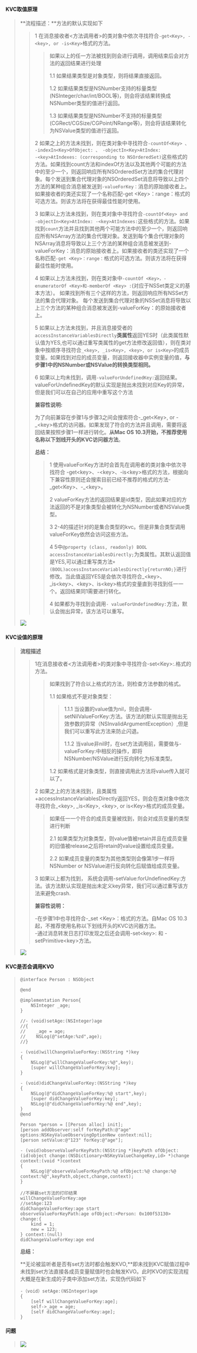 #### **KVC取值原理**

> **流程描述：**方法的默认实现如下
>
> > 1 在消息接收者&lt;方法调用者&gt;的类对象中依次寻找符合`-get<Key>, -<key>, or -is<Key>`格式的方法。
> >
> > > 如果以上的任一方法被找到则会进行调用，调用结束后会对方法的返回结果进行处理
> > >
> > > 1.1 如果结果类型是对象类型，则将结果直接返回。
> > >
> > > 1.2 如果结果类型是NSNumber支持的标量类型\(NSInteger/char/int/BOOL等\)，则会将该结果转换成NSNumber类型的值进行返回。
> > >
> > > 1.3 如果结果类型是NSNumber不支持的标量类型\(CGRect/CGSize/CGPoint/NRange等\)，则会将该结果转化为NSValue类型的值进行返回。
> >
> > 2 如果之上的方法未找到，则在类对象中寻找符合`-countOf<Key> 、 -indexIn<Key>OfObject: 、 -objectIn<Key>AtIndex:`  
> > `-<key>AtIndexes: (corresponding to NSOrderedSet)`这些格式的方法。如果找到count方法和indexOf方法以及其他两个可能的方法中的至少一个，则返回响应所有NSOrderedSet方法的集合代理对象。每个发送到集合代理对象的NSOrderedSet消息将导致以上四个方法的某种组合消息被发送到`-valueForKey：`消息的原始接收者上。如果接收者的类还实现了一个名称匹配-get &lt;Key&gt;：range：格式的可选方法。则该方法将在获得最佳性能时使用。
> >
> > 3 如果以上方法未找到，则在类对象中寻找符合`-countOf<Key> and -objectIn<Key>AtIndex: -<key>AtIndexes:`这些格式的方法。如果找到`count`方法并且找到其他两个可能方法中的至少一个，则返回响应所有NSArray方法的集合代理对象。发送到每个集合代理对象的NSArray消息将导致以上三个方法的某种组合消息被发送到-valueForKey：消息的原始接收者上。如果接收者的类还实现了一个名称匹配`-get <Key>：range：`格式的可选方法。则该方法将在获得最佳性能时使用。
> >
> > 4  如果以上方法未找到，则在类对象中`-countOf <Key>，-enumeratorOf <Key>和-memberOf <Key> :`\(对应于NSSet类定义的基本方法）。 如果找到所有三个这样的方法，则返回响应所有NSSet方法的集合代理对象。 每个发送到集合代理对象的NSSet消息将导致以上三个方法的某种组合消息被发送到-valueForKey：的原始接收者上。
> >
> > 5 如果以上方法未找到，并且消息接受者的`accessInstanceVariablesDirectly`**类属性**返回YES时（此类属性默认值为YES,也可以通过重写类属性的get方法修改返回值），则在类对象中按顺序寻找符合`_<key>, _is<Key>, <key>, or is<Key>`的成员变量。如果找到对应的成员变量，则返回接收器中实例变量的值，**与步骤1中的NSNumber或NSValue的转换类型相同。**
> >
> > 6 如果以上均未找到，调用`-valueForUndefinedKey:`返回结果。valueForUndefinedKey的默认实现是抛出未找到对应Key的异常，但是我们可以在自己的应用中重写这个方法
> >
> > **兼容性说明:**
> >
> > 为了向前兼容在步骤1与步骤3之间会搜索符合-\_get&lt;Key&gt;, or -\_&lt;key&gt;格式的访问器。如果发现了符合的方法并且调用，需要将返回结果按照步骤1一样进行转化。**从Mac OS 10.3开始，不推荐使用名称以下划线开头的KVC访问器方法**。
> >
> > **总结：**
> >
> > > 1 使用valueForKey方法时会首先在调用者的类对象中依次寻找符合 -get&lt;key&gt;、-&lt;key&gt;、-is&lt;key&gt;格式的方法，根据向下兼容性原则还会搜索目前已经不推荐的格式的方法-\_get&lt;Key&gt;、-\_&lt;key&gt;。
> > >
> > > 2 valueForKey方法的返回结果是id类型，因此如果对应的方法返回的不是对象类型会被转化为NSNumber或者NSValue类型。
> > >
> > > 3 2-4的描述针对的是集合类型的kvc。但是非集合类型调用valueForKey依然会访问这些方法。
> > >
> > > 4 5中`@property (class, readonly) BOOL accessInstanceVariablesDirectly;`为类属性。其默认返回值是YES,可以通过重写类方法`+(BOOL)accessInstanceVariablesDirectly{returnNO;}`进行修改。当此值返回YES是会依次寻找符合\_&lt;key&gt;、\_is&lt;key&gt;、&lt;key&gt;、is&lt;key&gt;格式的变量直到寻找到任一一个。返回结果同1需要进行转化。
> > >
> > > 4 如果都为寻找到会调用`- valueForUndefinedKey:`方法，默认会抛出异常，该方法可以重写。
>
> ![](/assets/KVC01.jpg)

#### **KVC设值的原理**

> **流程描述**
>
> > 1在消息接收者&lt;方法调用者&gt;的类对象中寻找符合-set&lt;Key&gt;:.格式的方法。
> >
> > > 如果找到了符合以上格式的方法，则检查方法参数的格式。
> > >
> > > 1.1 如果格式不是对象类型：
> > >
> > > > 1.1.1 当设置的value值为nil，则会调用-setNilValueForKey:方法。该方法的默认实现是抛出无效参数的异常（NSInvalidArgumentException）,但是我们可以重写此方法来防止闪退。
> > > >
> > > > 1.1.2 当value非nil时，在set方法调用前，需要做与-valueForKey:中相反的操作，即将NSNumber/NSValue进行反向转化为标准类型。
> > >
> > > 1.2 如果格式是对象类型，则直接调用此方法将value传入就可以了。
> >
> > 2 如果之上的方法未找到，且类属性+accessInstanceVariablesDirectly返回YES，则会在类对象中依次寻找符合\_&lt;key&gt;, \_is&lt;Key&gt;, &lt;key&gt;, or is&lt;Key&gt;格式的成员变量。
> >
> > > 如果任一一个符合的成员变量被找到，则会对成员变量的类型进行判断
> > >
> > > 2.1 如果类型为对象类型，则value值被retain并且在成员变量的旧值被release之后将retain的value设置给成员变量。
> > >
> > > 2.2 如果成员变量的类型为其他类型则会像第1步一样将NSNumber or NSValue进行反向转化后赋值给成员变量。
> >
> > 3 如果以上都为找到， 系统会调用-setValue:forUndefinedKey:方法。该方法默认实现是抛出未定义key异常，我们可以通过重写该方法来避免crash.
> >
> > **兼容性说明：**
> >
> > -在步骤1中也寻找符合-\_set &lt;Key&gt;：格式的方法。自Mac OS 10.3起，不推荐使用名称以下划线开头的KVC访问器方法。  
> > -通过消息转发日志打印发现之后还会调用-set&lt;key&gt;: 和 -setPrimitive&lt;key&gt;方法。
>
> ![](/assets/KVC02.jpg)

#### **KVC是否会调用KVO**

> ```
> @interface Person : NSObject
>
> @end
>
> @implementation Person{
>     NSInteger _age;
> }
>
> //- (void)setAge:(NSInteger)age
> //{
> //    _age = age;
> //    NSLog(@"setAge:%zd",age);
> //}
>
> - (void)willChangeValueForKey:(NSString *)key
> {
>     NSLog(@"willChangeValueForKey:%@",key);
>     [super willChangeValueForKey:key];
> }
>
> - (void)didChangeValueForKey:(NSString *)key
> {
>     NSLog(@"didChangeValueForKey:%@ start",key);
>     [super didChangeValueForKey:key];
>     NSLog(@"didChangeValueForKey:%@ end",key);
> }
> @end
>
> Person *person = [[Person alloc] init];
> [person addObserver:self forKeyPath:@"age" options:NSKeyValueObservingOptionNew context:nil];
> [person setValue:@"123" forKey:@"age"];
>
> - (void)observeValueForKeyPath:(NSString *)keyPath ofObject:(id)object change:(NSDictionary<NSKeyValueChangeKey,id> *)change context:(void *)context
> {
>     NSLog(@"observeValueForKeyPath:%@ ofObject:%@ change:%@ context:%@",keyPath,object,change,context);
> }
>
> //不屏蔽set方法的打印结果
> willChangeValueForKey:age
> //setAge:123
> didChangeValueForKey:age start
> observeValueForKeyPath:age ofObject:<Person: 0x100f53130> change:{
>     kind = 1;
>     new = 123;
> } context:(null)
> didChangeValueForKey:age end
> ```
>
> **总结：**
>
> **无论被监听者是否有set方法时都会触发KVO,**即未找到KVC赋值过程中未找到set方法直接各成员变量赋值时也会触发KVO。此时KVO的实现流程大概是在新生成的子类中添加set方法，实现伪代码如下
>
> ```
> -（void）setAge:(NSInteger)age
> {
>     [self willChangeValueForKey:age];
>     self->_age = age;
>     [self didChangeValueForKey:age];
> }
> ```

#### 问题

> ![](/assets/KVC03.png)



